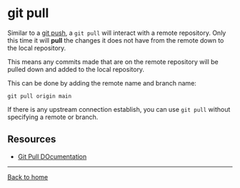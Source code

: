 # git pull

Similar to a [git push](./PUSH.md), a `git pull` will interact with a remote repository. Only this time it will **pull** the changes it does not have from the remote down to the local repository.

This means any commits made that are on the remote repository will be pulled down and added to the local repository.

This can be done by adding the remote name and branch name:
```
git pull origin main
```

If there is any upstream connection establish, you can use `git pull` without specifying a remote or branch.

## Resources

- [Git Pull DOcumentation](https://git-scm.com/docs/gitpull)

---

[Back to home](../README.md)